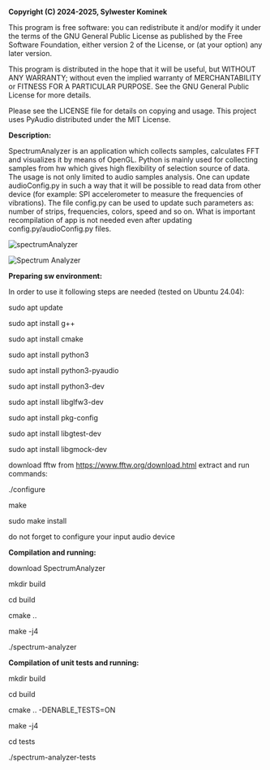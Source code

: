 **Copyright (C) 2024-2025, Sylwester Kominek**

This program is free software: you can redistribute it and/or modify
it under the terms of the GNU General Public License as published by
the Free Software Foundation, either version 2 of the License, or
(at your option) any later version.

This program is distributed in the hope that it will be useful,
but WITHOUT ANY WARRANTY; without even the implied warranty of
MERCHANTABILITY or FITNESS FOR A PARTICULAR PURPOSE.  See the
GNU General Public License for more details.

Please see the LICENSE file for details on copying and usage.
This project uses PyAudio distributed under the MIT License.

**Description:**

SpectrumAnalyzer is an application which collects samples, calculates FFT and visualizes it by means of OpenGL.
Python is mainly used for collecting samples from hw which gives high flexibility of selection source of data.
The usage is not only limited to audio samples analysis. One can update audioConfig.py in such a way that 
it will be possible to read data from other device (for example: SPI accelerometer to measure the frequencies of vibrations).
The file config.py can be used to update such parameters as:
number of strips, frequencies, colors, speed and so on.
What is important recompilation of app is not needed even after updating config.py/audioConfig.py files. 

![spectrumAnalyzer](https://github.com/user-attachments/assets/7df13dbb-58de-47f7-8432-3631ef989950)

![Spectrum Analyzer](https://github.com/user-attachments/assets/56436a83-ddf8-4308-8448-989e2c6d4f9b)


**Preparing sw environment:**

In order to use it following steps are needed (tested on Ubuntu 24.04):

sudo apt update

sudo apt install g++

sudo apt install cmake

sudo apt install python3

sudo apt install python3-pyaudio

sudo apt install python3-dev

sudo apt install libglfw3-dev

sudo apt install pkg-config

sudo apt install libgtest-dev

sudo apt install libgmock-dev

download fftw from https://www.fftw.org/download.html extract and run commands:

./configure

make 

sudo make install

do not forget to configure your input audio device

**Compilation and running:**

download SpectrumAnalyzer

mkdir build

cd build

cmake ..

make -j4

./spectrum-analyzer

**Compilation of unit tests and running:**

mkdir build

cd build

cmake .. -DENABLE_TESTS=ON

make -j4

cd tests

./spectrum-analyzer-tests


